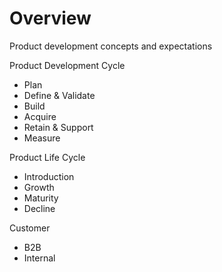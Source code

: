 # Overview

Product development concepts and expectations  

Product Development Cycle
- Plan
- Define & Validate
- Build
- Acquire
- Retain & Support
- Measure

Product Life Cycle
- Introduction
- Growth
- Maturity
- Decline

Customer
- B2B
- Internal
